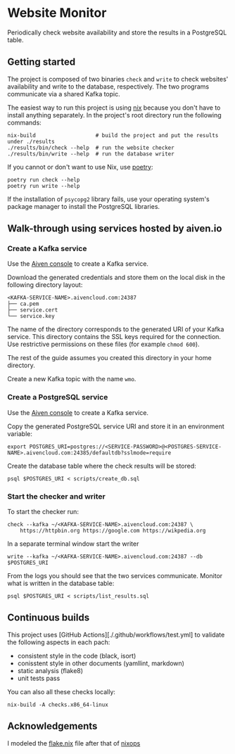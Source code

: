 # Website Monitor

Periodically check website availability and store the results in a PostgreSQL
table.

## Getting started

The project is composed of two binaries `check` and `write` to check websites'
availability and write to the database, respectively.  The two programs
communicate via a shared Kafka topic.

The easiest way to run this project is using [nix][nix] because you don't have
to install anything separately.  In the project's root directory run the
following commands:

```
nix-build                   # build the project and put the results under ./results
./results/bin/check --help  # run the website checker
./results/bin/write --help  # run the database writer
```

If you cannot or don't want to use Nix, use [poetry][poetry]:

```
poetry run check --help
poetry run write --help
```

If the installation of `psycopg2` library fails, use your operating system's
package manager to install the PostgreSQL libraries.

## Walk-through using services hosted by aiven.io

### Create a Kafka service

Use the [Aiven console](https://console.aiven.io) to create a Kafka service.

Download the generated credentials and store them on the local disk in the
following directory layout:

```
<KAFKA-SERVICE-NAME>.aivencloud.com:24387
├── ca.pem
├── service.cert
└── service.key
```

The name of the directory corresponds to the generated URI of your Kafka
service.  This directory contains the SSL keys required for the connection.
Use restrictive permissions on these files (for example `chmod 600`).

The rest of the guide assumes you created this directory in your home
directory.

Create a new Kafka topic with the name `wmo`.

### Create a PostgreSQL service

Use the [Aiven console](https://console.aiven.io) to create a Kafka service.

Copy the generated PostgreSQL service URI and store it in an environment variable:

```
export POSTGRES_URI=postgres://<SERVICE-PASSWORD>@<POSTGRES-SERVICE-NAME>.aivencloud.com:24385/defaultdb?sslmode=require
```

Create the database table where the check results will be stored:

```
psql $POSTGRES_URI < scripts/create_db.sql
```

### Start the checker and writer

To start the checker run:

```
check --kafka ~/<KAFKA-SERVICE-NAME>.aivencloud.com:24387 \
    https://httpbin.org https://google.com https://wikpedia.org
```

In a separate terminal window start the writer

```
write --kafka ~/<KAFKA-SERVICE-NAME>.aivencloud.com:24387 --db $POSTGRES_URI
```

From the logs you should see that the two services communicate.  Monitor what
is written in the database table:

```
psql $POSTGRES_URI < scripts/list_results.sql
```

## Continuous builds

This project uses [GitHub Actions][./.github/workflows/test.yml] to validate
the following aspects in each pach:

* consistent style in the code (black, isort)
* conisstent style in other documents (yamllint, markdown)
* static analysis (flake8)
* unit tests pass

You can also all these checks locally:

```
nix-build -A checks.x86_64-linux
```

## Acknowledgements

I modeled the [flake.nix](./flake.nix) file after that of
[nixops](https://github.com/NixOS/nixops)

[nix]: https://nixos.org/guides/install-nix.html
[poetry]: https://python-poetry.org/docs/#installation
